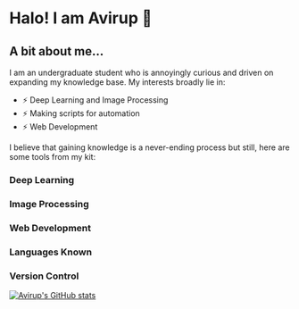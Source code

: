 # Halo! I am Avirup 👋

## A bit about me...
I am an undergraduate student who is annoyingly curious and driven on expanding my knowledge base. My interests broadly lie in:
- ⚡ Deep Learning and Image Processing
- ⚡ Making scripts for automation
- ⚡ Web Development

I believe that gaining knowledge is a never-ending process but still, here are some tools from my kit:
### Deep Learning

### Image Processing

### Web Development

### Languages Known

### Version Control

<!--- 🔭 I’m currently working on ...
- 🌱 I’m currently learning ...
- 👯 I’m looking to collaborate on ...
- 🤔 I’m looking for help with ...
- 💬 Ask me about ...
- 📫 How to reach me: ...
- 😄 Pronouns: ...-->



[![Avirup's GitHub stats](https://github-readme-stats.vercel.app/api?username=AvirupJU&theme=merko)](https://github.com/anuraghazra/github-readme-stats)
